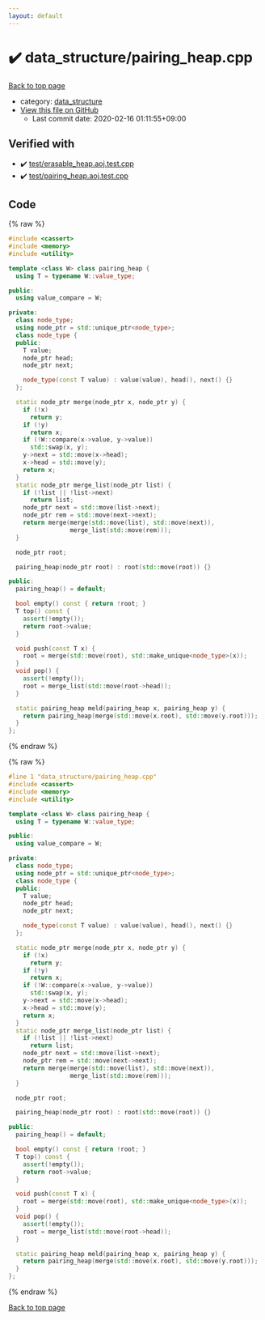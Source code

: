 ```yaml
---
layout: default
---
```


<!-- mathjax config similar to math.stackexchange -->
<script type="text/javascript" async
  src="https://cdnjs.cloudflare.com/ajax/libs/mathjax/2.7.5/MathJax.js?config=TeX-MML-AM_CHTML">
</script>
<script type="text/x-mathjax-config">
  MathJax.Hub.Config({
    TeX: { equationNumbers: { autoNumber: "AMS" }},
    tex2jax: {
      inlineMath: [ ['$','$'] ],
      processEscapes: true
    },
    "HTML-CSS": { matchFontHeight: false },
    displayAlign: "left",
    displayIndent: "2em"
  });
</script>

<script type="text/javascript" src="https://cdnjs.cloudflare.com/ajax/libs/jquery/3.4.1/jquery.min.js"></script>
<script src="https://cdn.jsdelivr.net/npm/jquery-balloon-js@1.1.2/jquery.balloon.min.js" integrity="sha256-ZEYs9VrgAeNuPvs15E39OsyOJaIkXEEt10fzxJ20+2I=" crossorigin="anonymous"></script>
<script type="text/javascript" src="../../assets/js/copy-button.js"></script>
<link rel="stylesheet" href="../../assets/css/copy-button.css" />


# :heavy_check_mark: data_structure/pairing_heap.cpp

<a href="../../index.html">Back to top page</a>

* category: <a href="../../index.html#c8f6850ec2ec3fb32f203c1f4e3c2fd2">data_structure</a>
* <a href="{{ site.github.repository_url }}/blob/master/data_structure/pairing_heap.cpp">View this file on GitHub</a>
    - Last commit date: 2020-02-16 01:11:55+09:00




## Verified with

* :heavy_check_mark: <a href="../../verify/test/erasable_heap.aoj.test.cpp.html">test/erasable_heap.aoj.test.cpp</a>
* :heavy_check_mark: <a href="../../verify/test/pairing_heap.aoj.test.cpp.html">test/pairing_heap.aoj.test.cpp</a>


## Code

<a id="unbundled"></a>
{% raw %}
```cpp
#include <cassert>
#include <memory>
#include <utility>

template <class W> class pairing_heap {
  using T = typename W::value_type;

public:
  using value_compare = W;

private:
  class node_type;
  using node_ptr = std::unique_ptr<node_type>;
  class node_type {
  public:
    T value;
    node_ptr head;
    node_ptr next;

    node_type(const T value) : value(value), head(), next() {}
  };

  static node_ptr merge(node_ptr x, node_ptr y) {
    if (!x)
      return y;
    if (!y)
      return x;
    if (!W::compare(x->value, y->value))
      std::swap(x, y);
    y->next = std::move(x->head);
    x->head = std::move(y);
    return x;
  }
  static node_ptr merge_list(node_ptr list) {
    if (!list || !list->next)
      return list;
    node_ptr next = std::move(list->next);
    node_ptr rem = std::move(next->next);
    return merge(merge(std::move(list), std::move(next)),
                 merge_list(std::move(rem)));
  }

  node_ptr root;

  pairing_heap(node_ptr root) : root(std::move(root)) {}

public:
  pairing_heap() = default;

  bool empty() const { return !root; }
  T top() const {
    assert(!empty());
    return root->value;
  }

  void push(const T x) {
    root = merge(std::move(root), std::make_unique<node_type>(x));
  }
  void pop() {
    assert(!empty());
    root = merge_list(std::move(root->head));
  }

  static pairing_heap meld(pairing_heap x, pairing_heap y) {
    return pairing_heap(merge(std::move(x.root), std::move(y.root)));
  }
};
```
{% endraw %}

<a id="bundled"></a>
{% raw %}
```cpp
#line 1 "data_structure/pairing_heap.cpp"
#include <cassert>
#include <memory>
#include <utility>

template <class W> class pairing_heap {
  using T = typename W::value_type;

public:
  using value_compare = W;

private:
  class node_type;
  using node_ptr = std::unique_ptr<node_type>;
  class node_type {
  public:
    T value;
    node_ptr head;
    node_ptr next;

    node_type(const T value) : value(value), head(), next() {}
  };

  static node_ptr merge(node_ptr x, node_ptr y) {
    if (!x)
      return y;
    if (!y)
      return x;
    if (!W::compare(x->value, y->value))
      std::swap(x, y);
    y->next = std::move(x->head);
    x->head = std::move(y);
    return x;
  }
  static node_ptr merge_list(node_ptr list) {
    if (!list || !list->next)
      return list;
    node_ptr next = std::move(list->next);
    node_ptr rem = std::move(next->next);
    return merge(merge(std::move(list), std::move(next)),
                 merge_list(std::move(rem)));
  }

  node_ptr root;

  pairing_heap(node_ptr root) : root(std::move(root)) {}

public:
  pairing_heap() = default;

  bool empty() const { return !root; }
  T top() const {
    assert(!empty());
    return root->value;
  }

  void push(const T x) {
    root = merge(std::move(root), std::make_unique<node_type>(x));
  }
  void pop() {
    assert(!empty());
    root = merge_list(std::move(root->head));
  }

  static pairing_heap meld(pairing_heap x, pairing_heap y) {
    return pairing_heap(merge(std::move(x.root), std::move(y.root)));
  }
};

```
{% endraw %}

<a href="../../index.html">Back to top page</a>

